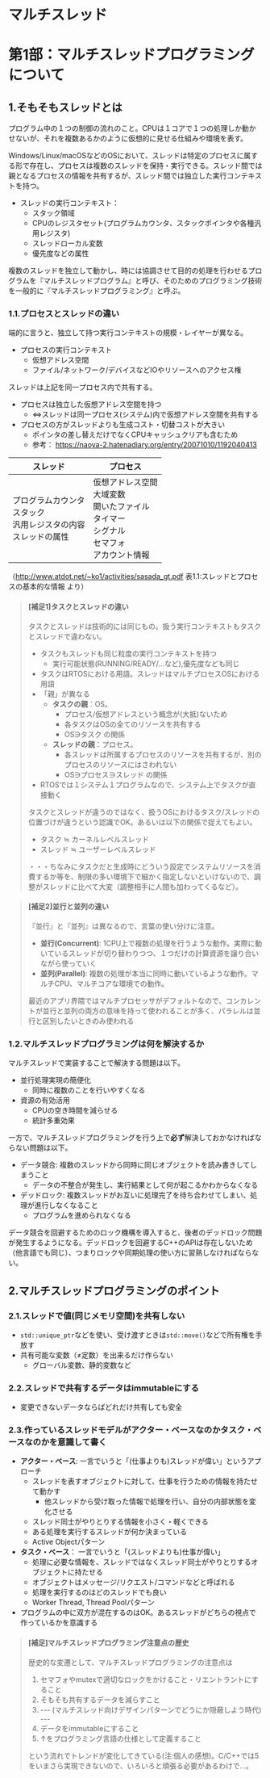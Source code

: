# マルチスレッド

# 第1部：マルチスレッドプログラミングについて

## 1.そもそもスレッドとは

プログラム中の１つの制御の流れのこと。CPUは１コアで１つの処理しか動かせないが、それを複数あるかのように仮想的に見せる仕組みや環境を表す。

Windows/Linux/macOSなどのOSにおいて、スレッドは特定のプロセスに属する形で存在し、プロセスは複数のスレッドを保持・実行できる。スレッド間では親となるプロセスの情報を共有するが、スレッド間では独立した実行コンテキストを持つ。

* スレッドの実行コンテキスト：
    * スタック領域
    * CPUのレジスタセット(プログラムカウンタ、スタックポインタや各種汎用レジスタ)
    * スレッドローカル変数
    * 優先度などの属性

複数のスレッドを独立して動かし、時には協調させて目的の処理を行わせるプログラムを『マルチスレッドプログラム』と呼び、そのためのプログラミング技術を一般的に『マルチスレッドプログラミング』と呼ぶ。

### 1.1.プロセスとスレッドの違い

端的に言うと、独立して持つ実行コンテキストの規模・レイヤーが異なる。

* プロセスの実行コンテキスト
    * 仮想アドレス空間
    * ファイル/ネットワーク/デバイスなどIOやリソースへのアクセス権

スレッドは上記を同一プロセス内で共有する。

* プロセスは独立した仮想アドレス空間を持つ
    * ⇔スレッドは同一プロセス(システム)内で仮想アドレス空間を共有する
* プロセスの方がスレッドよりも生成コスト・切替コストが大きい
    * ポインタの差し替えだけでなくCPUキャッシュクリアも含むため
    * 参考： https://naoya-2.hatenadiary.org/entry/20071010/1192040413

|スレッド|プロセス|
|---|---|
|プログラムカウンタ<br>スタック<br>汎用レジスタの内容<br>スレッドの属性|仮想アドレス空間<br>大域変数<br>開いたファイル<br>タイマー<br>シグナル<br>セマフォ<br>アカウント情報|

（http://www.atdot.net/~ko1/activities/sasada_gt.pdf 表1.1:スレッドとプロセスの基本的な情報 より）


> #### **[補足1]タスクとスレッドの違い**
>
> タスクとスレッドは技術的には同じもの。扱う実行コンテキストもタスクとスレッドで違わない。
>
> * タスクもスレッドも同じ粒度の実行コンテキストを持つ
>     * 実行可能状態(RUNNING/READY/...など),優先度なども同じ
> * タスクはRTOSにおける用語。スレッドはマルチプロセスOSにおける用語
> * 「親」が異なる
>     * **タスクの親**：OS。
>         * プロセス/仮想アドレスという概念が(大抵)ないため
>         * 各タスクはOSの全てのリソースを共有する
>         * OS∋タスク の関係
>     * **スレッドの親**：プロセス。
>         * 各スレッドは所属するプロセスのリソースを共有するが、別のプロセスのリソースにはさわれない
>         * OS∋プロセス∋スレッド の関係
> * RTOSでは１システム１プログラムなので、システム上でタスクが直接動く
> 
> タスクとスレッドが違うのではなく、扱うOSにおけるタスク/スレッドの位置づけが違うという認識でOK。あるいは以下の関係で捉えてもよい。
> 
> * タスク ≒ カーネルレベルスレッド
> * スレッド ≒ ユーザーレベルスレッド
> 
> ・・・ちなみにタスクだと生成時にどういう設定でシステムリソースを消費するか等を、制限の多い環境下で細かく指定しないといけないので、調整がスレッドに比べて大変（調整相手に人間も加わってくるなど）。

> #### **[補足2]並行と並列の違い**
>
> 『並行』と『並列』は異なるので、言葉の使い分けに注意。
>
> * **並行(Concurrent)**: 1CPU上で複数の処理を行うような動作。実際に動いているスレッドが切り替わりつつ、１つだけの計算資源を譲り合いながら使っていく
> * **並列(Parallel)**: 複数の処理が本当に同時に動いているような動作。マルチCPU、マルチコアな環境での動作。
> 
> 最近のアプリ界隈ではマルチプロセッサがデフォルトなので、コンカレントが並行と並列の両方の意味を持って使われることが多く、パラレルは並行と区別したいときのみ使われる

### 1.2.マルチスレッドプログラミングは何を解決するか

マルチスレッドで実装することで解決する問題は以下。

* 並行処理実現の簡便化
    * 同時に複数のことを行いやすくなる
* 資源の有効活用
    * CPUの空き時間を減らせる
    * 統計多重効果

一方で、マルチスレッドプログラミングを行う上で**必ず**解決しておかなければならない問題は以下。

* データ競合: 複数のスレッドから同時に同じオブジェクトを読み書きしてしまうこと
    * データの不整合が発生し、実行結果として何が起こるかわからなくなる
* デッドロック: 複数スレッドがお互いに処理完了を待ち合わせてしまい、処理が進行しなくなること
    * プログラムを進められなくなる

データ競合を回避するためのロック機構を導入すると、後者のデッドロック問題が発生するようになる。デッドロックを回避するC++のAPIは存在しないため（他言語でも同じ）、つまりロックや同期処理の使い方に習熟しなければならない。

## 2.マルチスレッドプログラミングのポイント

### 2.1.スレッドで値(同じメモリ空間)を共有しない
* `std::unique_ptr`などを使い、受け渡すときは`std::move()`などで所有権を手放す
* 共有可能な変数（≠定数）を出来るだけ作らない
    * グローバル変数、静的変数など

### 2.2.スレッドで共有するデータはimmutableにする
* 変更できないデータならばどれだけ共有しても安全

### 2.3.作っているスレッドモデルがアクター・ベースなのかタスク・ベースなのかを意識して書く
* **アクター・ベース**: 一言でいうと「(仕事よりも)スレッドが偉い」というアプローチ
    * スレッドを表すオブジェクトに対して、仕事を行うための情報を持たせて動かす
        * 他スレッドから受け取った情報で処理を行い、自分の内部状態を変化させる
    * スレッド同士がやりとりする情報を小さく・軽くできる
    * ある処理を実行するスレッドが何か決まっている
    * Active Objectパターン
* **タスク・ベース**： 一言でいうと「(スレッドよりも)仕事が偉い」
    * 処理に必要な情報を、スレッドではなくスレッド同士がやりとりするオブジェクトに持たせる
    * オブジェクトはメッセージ/リクエスト/コマンドなどと呼ばれる
    * 処理を実行するのはどのスレッドでも良い
    * Worker Thread, Thread Poolパターン
* プログラムの中に双方が混在するのはOK。あるスレッドがどちらの視点で作っているかを意識する

> #### **[補足]マルチスレッドプログラミング注意点の歴史**
>
> 歴史的な変遷として、マルチスレッドプログラミングの注意点は
> 
> 1. セマフォやmutexで適切なロックをかけること・リエントラントにすること
> 2. そもそも共有するデータを減らすこと
> 3. --- (マルチスレッド向けデザインパターンでどうにか隠蔽しよう時代) ---
> 4. データをimmutableにすること
> 5. ↑をプログラミング言語の仕様として定義すること
> 
> という流れでトレンドが変化してきている(注:個人の感想)。C/C++では5をいまさら実現できないので、いろいろと頑張る必要があるわけで…。

